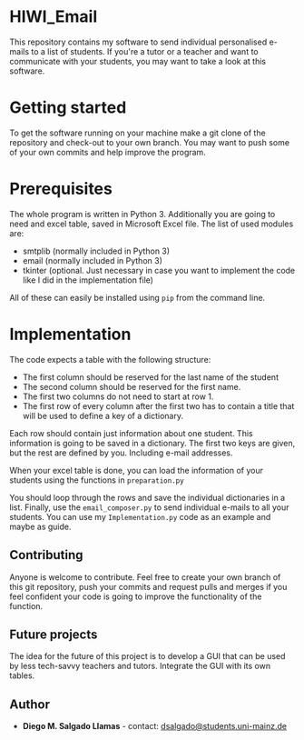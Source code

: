 # HIWI_Email

This repository contains my software to send individual personalised e-mails to a list of students. If you're a tutor or a teacher and want to communicate with your students, you may want to take a look at this software.

# Getting started

To get the software running on your machine make a git clone of the repository and check-out to your own branch. You may want to push some of your own commits and help improve the program.

# Prerequisites 

The whole program is written in Python 3. Additionally you are going to need and excel table, saved in Microsoft Excel file. The list of used modules are:

- smtplib (normally included in Python 3)
- email (normally included in Python 3)
- tkinter (optional. Just necessary in case you want to implement the code like I did in the implementation file)

All of these can easily be installed using ```pip``` from the command line.

# Implementation

The code expects a table with the following structure:

- The first column should be reserved for the last name of the student
- The second column should be reserved for the first name.
- The first two columns do not need to start at row 1.
- The first row of every column after the first two has to contain a title that will be used to define a key of a dictionary.

Each row should contain just information about one student. This information is going to be saved in a dictionary. The first two keys are given, but the rest are defined by you. Including e-mail addresses.

When your excel table is done, you can load the information of your students using the functions in ```preparation.py```

You should loop through the rows and save the individual dictionaries in a list. Finally, use the ```email_composer.py``` to send individual e-mails to all your students. You can use my ```Implementation.py``` code as an example and maybe as guide.

## Contributing

Anyone is welcome to contribute. Feel free to create your own branch of this git repository, push your commits and request pulls and merges if you feel confident your code is going to improve the functionality of the function.

## Future projects

The idea for the future of this project is to develop a GUI that can be used by less tech-savvy teachers and tutors. Integrate the GUI with its own tables.

## Author

- **Diego M. Salgado Llamas** - contact: dsalgado@students.uni-mainz.de

